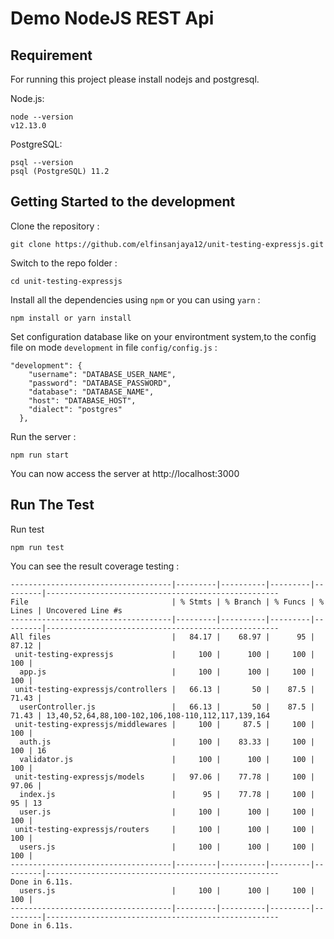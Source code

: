 # Demo NodeJS REST Api

## Requirement
For running this project please install nodejs and postgresql.

Node.js:
```
node --version
v12.13.0
```
PostgreSQL:
```
psql --version
psql (PostgreSQL) 11.2
```

## Getting Started to the development
Clone the repository :
```
git clone https://github.com/elfinsanjaya12/unit-testing-expressjs.git
```
Switch to the repo folder :
```
cd unit-testing-expressjs
```
Install all the dependencies using `npm` or you can using `yarn` :
```
npm install or yarn install
```
Set configuration database like on your environtment system,to the config file on mode `development` in file `config/config.js` :
```
"development": {
    "username": "DATABASE_USER_NAME",
    "password": "DATABASE_PASSWORD",
    "database": "DATABASE_NAME",
    "host": "DATABASE_HOST",
    "dialect": "postgres"
  },
```

Run the server :
```
npm run start
```
You can now access the server at http://localhost:3000

## Run The Test

Run test
```
npm run test
```
You can see the result coverage testing :
```
------------------------------------|---------|----------|---------|---------|----------------------------------------------------
File                                | % Stmts | % Branch | % Funcs | % Lines | Uncovered Line #s
------------------------------------|---------|----------|---------|---------|----------------------------------------------------
All files                           |   84.17 |    68.97 |      95 |   87.12 | 
 unit-testing-expressjs             |     100 |      100 |     100 |     100 | 
  app.js                            |     100 |      100 |     100 |     100 | 
 unit-testing-expressjs/controllers |   66.13 |       50 |    87.5 |   71.43 | 
  userController.js                 |   66.13 |       50 |    87.5 |   71.43 | 13,40,52,64,88,100-102,106,108-110,112,117,139,164
 unit-testing-expressjs/middlewares |     100 |     87.5 |     100 |     100 | 
  auth.js                           |     100 |    83.33 |     100 |     100 | 16
  validator.js                      |     100 |      100 |     100 |     100 | 
 unit-testing-expressjs/models      |   97.06 |    77.78 |     100 |   97.06 | 
  index.js                          |      95 |    77.78 |     100 |      95 | 13
  user.js                           |     100 |      100 |     100 |     100 | 
 unit-testing-expressjs/routers     |     100 |      100 |     100 |     100 | 
  users.js                          |     100 |      100 |     100 |     100 | 
------------------------------------|---------|----------|---------|---------|----------------------------------------------------
Done in 6.11s.
  users.js                          |     100 |      100 |     100 |     100 | 
------------------------------------|---------|----------|---------|---------|----------------------------------------------------
Done in 6.11s.
```